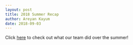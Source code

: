 ```yaml
---
layout: post
title: 2018 Summer Recap
author: Areyan Kayum
date: 2018-09-03
---
```

Click [here](https://drive.google.com/open?id=1DTMgGMmqT0jBgJniGnMxaENHo53A8zLF) to check out what our team did over the summer!
